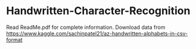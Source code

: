 # Handwritten-Character-Recognition
Read ReadMe.pdf for complete information.
Download data from https://www.kaggle.com/sachinpatel21/az-handwritten-alphabets-in-csv-format
